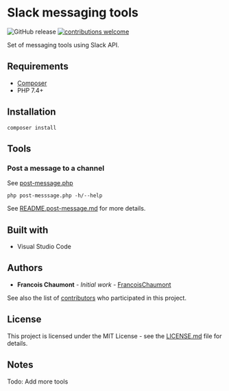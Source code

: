# Slack messaging tools

![GitHub release](https://img.shields.io/github/release/FrancoisChaumont/slack-api-tools.svg)
[![contributions welcome](https://img.shields.io/badge/contributions-welcome-brightgreen.svg?style=flat)](https://github.com/FrancoisChaumont/slack-api-tools/issues)

Set of messaging tools using Slack API.

## Requirements

- [Composer](https://getcomposer.org)
- PHP 7.4+

## Installation

```
composer install
```

## Tools

### Post a message to a channel
See [post-message.php](post-message.php)
```
php post-messsage.php -h/--help
```
See [README.post-message.md](READMEs/README.post-message.md) for more details.

## Built with
* Visual Studio Code

## Authors
* **Francois Chaumont** - *Initial work* - [FrancoisChaumont](https://github.com/FrancoisChaumont)

See also the list of [contributors](https://github.com/FrancoisChaumont/db/graphs/contributors) who participated in this project.

## License
This project is licensed under the MIT License - see the [LICENSE.md](LICENSE.md) file for details.

## Notes
Todo: Add more tools
